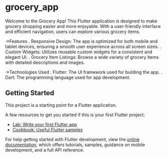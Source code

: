 # grocery_app

Welcome to the Grocery App! This Flutter application is designed to make grocery shopping easier and more enjoyable. With a user-friendly interface and efficient navigation, users can explore various grocery items.

->Features
  . Responsive Design: The app is optimized for both mobile and tablet devices,       ensuring a smooth user experience across all screen sizes.
  . Custom Widgets: Utilizes reusable custom widgets for a consistent and elegant UI.
  . Grocery Item Listings: Browse a wide variety of grocery items with detailed descriptions and images.

->Technologies Used
  . Flutter: The UI framework used for building the app.
  . Dart: The programming language used for app development.


## Getting Started

This project is a starting point for a Flutter application.

A few resources to get you started if this is your first Flutter project:

- [Lab: Write your first Flutter app](https://docs.flutter.dev/get-started/codelab)
- [Cookbook: Useful Flutter samples](https://docs.flutter.dev/cookbook)

For help getting started with Flutter development, view the
[online documentation](https://docs.flutter.dev/), which offers tutorials,
samples, guidance on mobile development, and a full API reference.
